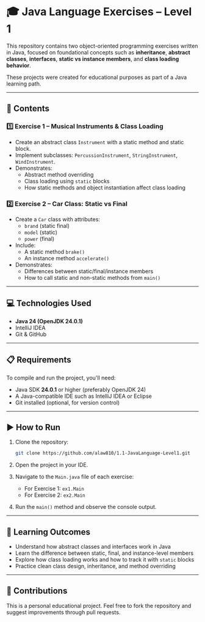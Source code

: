 # 🎓 Java Language Exercises – Level 1

This repository contains two object-oriented programming exercises written in Java, focused on foundational concepts such as **inheritance**, **abstract classes**, **interfaces**, **static vs instance members**, and **class loading behavior**.

These projects were created for educational purposes as part of a Java learning path.

---

## 📁 Contents

### 1️⃣ Exercise 1 – Musical Instruments & Class Loading

- Create an abstract class `Instrument` with a static method and static block.
- Implement subclasses: `PercussionInstrument`, `StringInstrument`, `WindInstrument`.
- Demonstrates:
  - Abstract method overriding
  - Class loading using `static` blocks
  - How static methods and object instantiation affect class loading

### 2️⃣ Exercise 2 – Car Class: Static vs Final

- Create a `Car` class with attributes:
  - `brand` (static final)
  - `model` (static)
  - `power` (final)
- Include:
  - A static method `brake()`
  - An instance method `accelerate()`
- Demonstrates:
  - Differences between static/final/instance members
  - How to call static and non-static methods from `main()`

---

## 💻 Technologies Used

- **Java 24 (OpenJDK 24.0.1)**
- IntelliJ IDEA
- Git & GitHub

---

## 📋 Requirements

To compile and run the project, you'll need:

- Java SDK **24.0.1** or higher (preferably OpenJDK 24)
- A Java-compatible IDE such as IntelliJ IDEA or Eclipse
- Git installed (optional, for version control)

---

## ▶️ How to Run

1. Clone the repository:

   ```bash
   git clone https://github.com/alaw810/1.1-JavaLanguage-Level1.git

2. Open the project in your IDE.

3. Navigate to the `Main.java` file of each exercise:

   * For Exercise 1: `ex1.Main`
   * For Exercise 2: `ex2.Main`

4. Run the `main()` method and observe the console output.

---

## 🧠 Learning Outcomes

* Understand how abstract classes and interfaces work in Java
* Learn the difference between static, final, and instance-level members
* Explore how class loading works and how to track it with `static` blocks
* Practice clean class design, inheritance, and method overriding

---

## 🤝 Contributions

This is a personal educational project.
Feel free to fork the repository and suggest improvements through pull requests.
